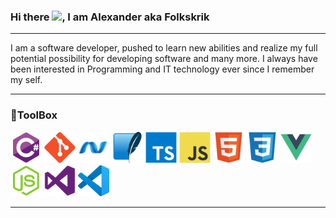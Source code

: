 ### Hi there <img src="https://raw.githubusercontent.com/MartinHeinz/MartinHeinz/master/wave.gif" width="30px">, I am Alexander aka Folkskrik

---

I am a software developer, pushed to learn new abilities and realize my full potential possibility for developing software and many more. 
I always have been interested in Programming and IT technology ever since I remember my self.

---

### 🧰ToolBox

<img src="https://github.com/devicons/devicon/blob/master/icons/csharp/csharp-original.svg" alt="C# Logo" width="50" height="50" /> <img src="https://github.com/devicons/devicon/blob/master/icons/git/git-original.svg" alt="Git Logo" width="50" height="50" />
<img src="https://github.com/devicons/devicon/blob/master/icons/dot-net/dot-net-original.svg" alt=".Net Logo" width="50" height="50" />
<img src="https://github.com/devicons/devicon/blob/master/icons/sqlite/sqlite-original.svg" alt="SQL Logo" width="50" height="50" />
<img src="https://github.com/devicons/devicon/blob/master/icons/typescript/typescript-original.svg" alt="TypeScript Logo" width="50" height="50" />
<img src="https://github.com/devicons/devicon/blob/master/icons/javascript/javascript-original.svg" alt="JavaScript Logo" width="50" height="50" />
<img src="https://github.com/devicons/devicon/blob/master/icons/html5/html5-original.svg" alt="HTML Logo" width="50" height="50" />
<img src="https://github.com/devicons/devicon/blob/master/icons/css3/css3-original.svg" alt="CSS Logo" width="50" height="50" />
<img src="https://github.com/devicons/devicon/blob/master/icons/vuejs/vuejs-original.svg" alt="VueJS" width="50" height="50" />
<img src="https://github.com/devicons/devicon/blob/master/icons/nodejs/nodejs-original.svg" alt="NodeJS Logo" width="50" height="50" />
<img src="https://github.com/devicons/devicon/blob/master/icons/visualstudio/visualstudio-plain.svg" alt="VS Logo" width="50" height="50" />
<img src="https://github.com/devicons/devicon/blob/master/icons/vscode/vscode-original.svg" alt="VScode Logo" width="50" height="50" />

---
<!--
**Folkskrik/Folkskrik** is a ✨ _special_ ✨ repository because its `README.md` (this file) appears on your GitHub profile.

Here are some ideas to get you started:

- 🔭 I’m currently working on ...
- 🌱 I’m currently learning ...
- 👯 I’m looking to collaborate on ...
- 🤔 I’m looking for help with ...
- 💬 Ask me about ...
- 📫 How to reach me: ...
- 😄 Pronouns: ...
- ⚡ Fun fact: ...
-->
